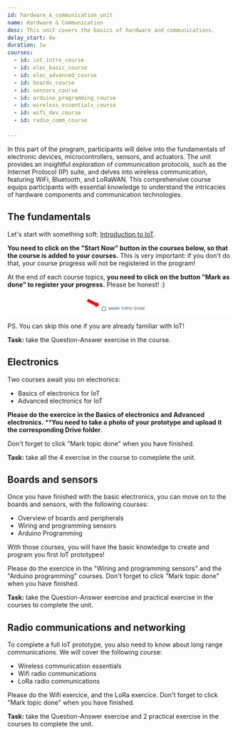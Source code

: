 ```yaml
---
id: hardware_&_communication_unit
name: Hardware & Communication
desc: This unit covers the basics of hardware and communications.
delay_start: 0w
duration: 1w
courses:
  - id: iot_intro_course
  - id: elec_basic_course
  - id: elec_advanced_course
  - id: boards_course
  - id: sensors_course
  - id: arduino_programming_course
  - id: wireless_essentials_course
  - id: wifi_dev_course
  - id: radio_comm_course
  
---
```


<!-- ![hardware](img/hardware.jpg) -->

In this part of the program, participants will delve into the fundamentals of electronic devices, microcontrollers, sensors, and actuators. The unit provides an insightful exploration of communication protocols, such as the Internet Protocol (IP) suite, and delves into wireless communication, featuring WiFi, Bluetooth, and LoRaWAN. This comprehensive course equips participants with essential knowledge to understand the intricacies of hardware components and communication technologies.

## The fundamentals

Let's start with something soft: [Introduction to IoT](/courses/aOJfma3yr1Q). 

**You need to click on the "Start Now" button in the courses below, so that the course is added to your courses.**
This is very important: if you don't do that, your course progress will not be registered in the program!

At the end of each course topics, **you need to click on the button "Mark as done" to register your progress.**
Please be honest! :)

![mark](img/mark.png)

PS. You can skip this one if you are already familiar with IoT!

<alert type='success'><b>Task:</b> take the Question-Answer exercise in the course.</alert>

## Electronics

Two courses await you on electronics:
- Basics of electronics for IoT
- Advanced electronics for IoT

**Please do the exercice in the Basics of electronics and Advanced electronics.**
****You need to take a photo of your prototype and upload it the corresponding Drive folder**.

Don't forget to click "Mark topic done" when you have finished.

<alert type='success'><b>Task:</b> take all the 4 exercise in the course to comeplete the unit.</alert>

## Boards and sensors

Once you have finished with the basic electronics, you can move on to the boards and sensors, with the following courses:
- Overview of boards and peripherals
- Wiring and programming sensors
- Arduino Programming

With those courses, you will have the basic knowledge to create and program you first IoT prototypes!


Please do the exercice in the "Wiring and programming sensors" and the "Arduino programming" courses.
Don't forget to click "Mark topic done" when you have finished.

<alert type='success'><b>Task:</b> take the Question-Answer exercise and practical exercise in the courses to complete the unit.</alert>

## Radio communications and networking

To complete a full IoT prototype, you also need to know about long range communications.
We will cover the following course:
- Wireless communication essentials
- Wifi radio communications
- LoRa radio communications

Please do the Wifi exercice, and the LoRa exercice.
Don't forget to click "Mark topic done" when you have finished.

<alert type='success'><b>Task:</b> take the Question-Answer exercise and 2 practical exercise in the courses to complete the unit.</alert>


